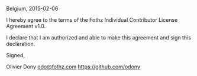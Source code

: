 Belgium, 2015-02-06

I hereby agree to the terms of the Fothz Individual Contributor License
Agreement v1.0.

I declare that I am authorized and able to make this agreement and sign this
declaration.

Signed,

Olivier Dony odo@fothz.com https://github.com/odony
